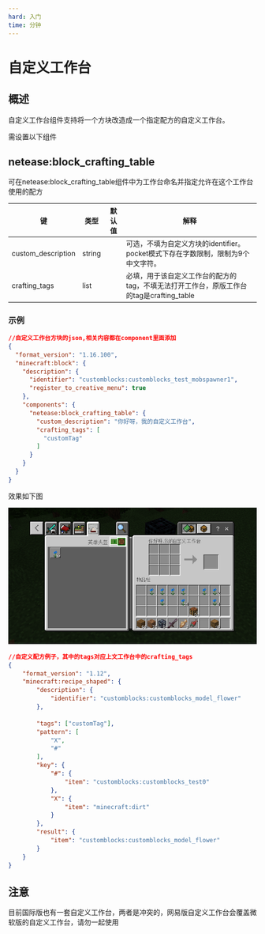 ```yaml
---
hard: 入门
time: 分钟
---
```

# 自定义工作台

## 概述

自定义工作台组件支持将一个方块改造成一个指定配方的自定义工作台。

需设置以下组件

## netease:block_crafting_table

可在netease:block_crafting_table组件中为工作台命名并指定允许在这个工作台使用的配方

| 键                 | 类型   | 默认值 | 解释                                                         |
| ------------------ | ------ | ------ | ------------------------------------------------------------ |
| custom_description | string |        | 可选，不填为自定义方块的identifier。pocket模式下存在字数限制，限制为9个中文字符。 |
| crafting_tags      | list   |        | 必填，用于该自定义工作台的配方的tag，不填无法打开工作台，原版工作台的tag是crafting_table     |

### 示例
```json
//自定义工作台方块的json,相关内容都在component里面添加
{
  "format_version": "1.16.100",
  "minecraft:block": {
    "description": {
      "identifier": "customblocks:customblocks_test_mobspawner1",
	  "register_to_creative_menu": true
    },
    "components": {
      "netease:block_crafting_table": {
        "custom_description": "你好呀，我的自定义工作台",
        "crafting_tags": [
          "customTag"
        ]
      }
    }
  }
}
```

效果如下图

![image-20230330215418831](../picture/customblock/customCraftingTable.png)

```json
//自定义配方例子，其中的tags对应上文工作台中的crafting_tags
{
	"format_version": "1.12",
	"minecraft:recipe_shaped": {
		"description": {
			"identifier": "customblocks:customblocks_model_flower"
		},

		"tags": ["customTag"],
		"pattern": [
			"X",
			"#"
		],
		"key": {
			"#": {
				"item": "customblocks:customblocks_test0"
			},
			"X": {
				"item": "minecraft:dirt"
			}
		},
		"result": {
			"item": "customblocks:customblocks_model_flower"
		}
	}
}
```



## 注意

目前国际版也有一套自定义工作台，两者是冲突的，网易版自定义工作台会覆盖微软版的自定义工作台，请勿一起使用
